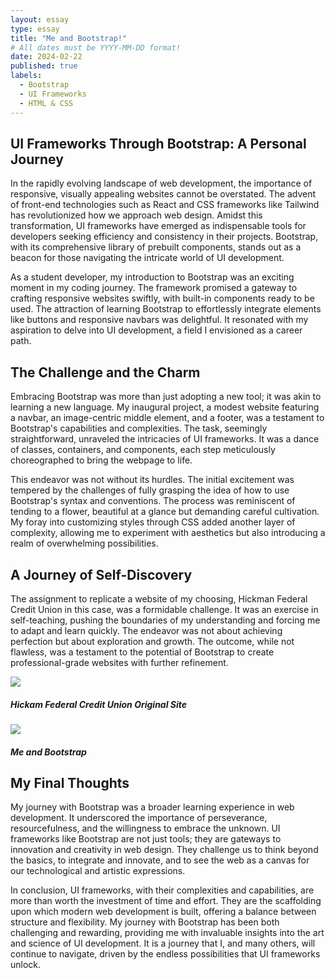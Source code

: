 ```yaml
---
layout: essay
type: essay
title: "Me and Bootstrap!"
# All dates must be YYYY-MM-DD format!
date: 2024-02-22
published: true
labels:
  - Bootstrap
  - UI Frameworks
  - HTML & CSS
---
```


## UI Frameworks Through Bootstrap: A Personal Journey

In the rapidly evolving landscape of web development, the importance of responsive, visually appealing websites cannot be overstated. The advent of front-end technologies such as React and CSS frameworks like Tailwind has revolutionized how we approach web design. Amidst this transformation, UI frameworks have emerged as indispensable tools for developers seeking efficiency and consistency in their projects. Bootstrap, with its comprehensive library of prebuilt components, stands out as a beacon for those navigating the intricate world of UI development.

As a student developer, my introduction to Bootstrap was an exciting moment in my coding journey. The framework promised a gateway to crafting responsive websites swiftly, with built-in components ready to be used. The attraction of learning Bootstrap to effortlessly integrate elements like buttons and responsive navbars was delightful. It resonated with my aspiration to delve into UI development, a field I envisioned as a career path.

## The Challenge and the Charm

Embracing Bootstrap was more than just adopting a new tool; it was akin to learning a new language. My inaugural project, a modest website featuring a navbar, an image-centric middle element, and a footer, was a testament to Bootstrap's capabilities and complexities. The task, seemingly straightforward, unraveled the intricacies of UI frameworks. It was a dance of classes, containers, and components, each step meticulously choreographed to bring the webpage to life.

This endeavor was not without its hurdles. The initial excitement was tempered by the challenges of fully grasping the idea of how to use Bootstrap's syntax and conventions. The process was reminiscent of tending to a flower, beautiful at a glance but demanding careful cultivation. My foray into customizing styles through CSS added another layer of complexity, allowing me to experiment with aesthetics but also introducing a realm of overwhelming possibilities.



## A Journey of Self-Discovery

The assignment to replicate a website of my choosing, Hickman Federal Credit Union in this case, was a formidable challenge. It was an exercise in self-teaching, pushing the boundaries of my understanding and forcing me to adapt and learn quickly. The endeavor was not about achieving perfection but about exploration and growth. The outcome, while not flawless, was a testament to the potential of Bootstrap to create professional-grade websites with further refinement.

<div class="container py-3">
  <div class="row justify-content-center">
    <div class="col-4 px-1">
      <div class="card" style="width: 600px;">
        <img src="../img/hickam-screenshot.png">
        <div class="card-body">
          <h5 class="card-text">Hickam Federal Credit Union Original Site</h5>
        </div>
      </div>
    </div>
  </div>
</div>

<div class="container py-3">
  <div class="row justify-content-center">
    <div class="col-4 px-1">
      <div class="card" style="width: 600px;">
        <img src="../img/hickam-mine-screenshot.png">
        <div class="card-body">
          <h5 class="card-text">Me and Bootstrap</h5>
        </div>
      </div>
    </div>
  </div>
</div>


## My Final Thoughts

My journey with Bootstrap was a broader learning experience in web development. It underscored the importance of perseverance, resourcefulness, and the willingness to embrace the unknown. UI frameworks like Bootstrap are not just tools; they are gateways to innovation and creativity in web design. They challenge us to think beyond the basics, to integrate and innovate, and to see the web as a canvas for our technological and artistic expressions.

In conclusion, UI frameworks, with their complexities and capabilities, are more than worth the investment of time and effort. They are the scaffolding upon which modern web development is built, offering a balance between structure and flexibility. My journey with Bootstrap has been both challenging and rewarding, providing me with invaluable insights into the art and science of UI development. It is a journey that I, and many others, will continue to navigate, driven by the endless possibilities that UI frameworks unlock.
